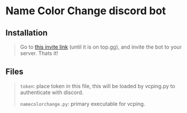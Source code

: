 # Name Color Change discord bot

## Installation
> Go to [this invite link](https://discord.com/oauth2/authorize?client_id=843213927285784576&permissions=268435456&scope=bot%20applications.commands) (until it is on top.gg), and invite the bot to your server. Thats it!

## Files
> `token`: place token in this file, this will be loaded by vcping.py to authenticate
with discord.
>
> `namecolorchange.py`: primary executable for vcping.


<!-- Adds a simple command that lets users change their name color to a Hex code, RGB, preset value, or random.

<b><u>Commands</b></u> *(Prefix: `>`)*
**namecolor \<color>**: *Sets your name color to **\<color>**, which can be a Hex \[#ffffff], RGB \[rgb(255, 255, 255)], or a Preset \[white]. `None` to clear.*
 **help**: *Shows help page.*

<br><b><u>Permissions</b></u><br>
The only permission Name Color Change needs is Manage Roles. However, if you want to make sure the color role is above all the other roles you need to put the `@Name Color Change` role to the top of the roles list. -->